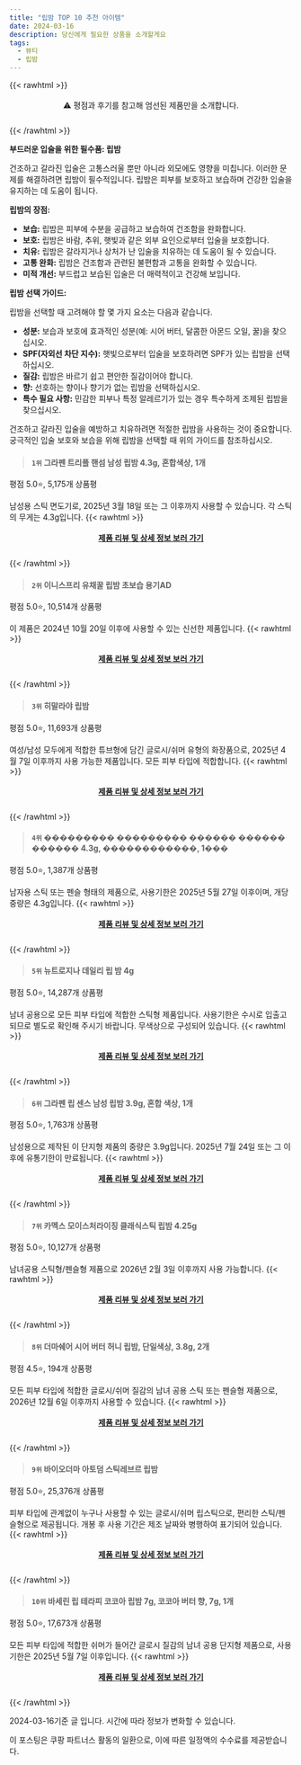 ```yaml
---
title: "립밤 TOP 10 추천 아이템"
date: 2024-03-16
description: 당신에게 필요한 상품을 소개할게요
tags:
  - 뷰티
  - 립밤
---
```

{{< rawhtml >}}<div class="toc" style="text-align: center; height: 50px; line-height: 2;">  <p>⚠️ 평점과 후기를 참고해 엄선된 제품만을 소개합니다.<br></p></div> {{< /rawhtml >}}

**부드러운 입술을 위한 필수품: 립밤**

 건조하고 갈라진 입술은 고통스러울 뿐만 아니라 외모에도 영향을 미칩니다. 이러한 문제를 해결하려면 립밤이 필수적입니다. 립밤은 피부를 보호하고 보습하며 건강한 입술을 유지하는 데 도움이 됩니다.

 **립밤의 장점:**

* **보습:** 립밤은 피부에 수분을 공급하고 보습하여 건조함을 완화합니다.
* **보호:** 립밤은 바람, 추위, 햇빛과 같은 외부 요인으로부터 입술을 보호합니다.
* **치유:** 립밤은 갈라지거나 상처가 난 입술을 치유하는 데 도움이 될 수 있습니다.
* **고통 완화:** 립밤은 건조함과 관련된 불편함과 고통을 완화할 수 있습니다.
* **미적 개선:** 부드럽고 보습된 입술은 더 매력적이고 건강해 보입니다.

 **립밤 선택 가이드:**

 립밤을 선택할 때 고려해야 할 몇 가지 요소는 다음과 같습니다.

* **성분:** 보습과 보호에 효과적인 성분(예: 시어 버터, 달콤한 아몬드 오일, 꿀)을 찾으십시오.
* **SPF(자외선 차단 지수):** 햇빛으로부터 입술을 보호하려면 SPF가 있는 립밤을 선택하십시오.
* **질감:** 립밤은 바르기 쉽고 편안한 질감이어야 합니다.
* **향:** 선호하는 향이나 향기가 없는 립밤을 선택하십시오.
* **특수 필요 사항:** 민감한 피부나 특정 알레르기가 있는 경우 특수하게 조제된 립밤을 찾으십시오.

 건조하고 갈라진 입술을 예방하고 치유하려면 적절한 립밤을 사용하는 것이 중요합니다. 궁극적인 입술 보호와 보습을 위해 립밤을 선택할 때 위의 가이드를 참조하십시오.


>#### `1위` 그라펜 트리플 핸섬 남성 립밤 4.3g, 혼합색상, 1개
평점 5.0⭐, 5,175개 상품평

남성용 스틱 면도기로, 2025년 3월 18일 또는 그 이후까지 사용할 수 있습니다. 각 스틱의 무게는 4.3g입니다.
{{< rawhtml >}}<div class="toc" style="text-align: center; height: 50px; line-height: 2;"><p><b><a href="https://link.coupang.com/re/AFFSDP?lptag=AF5033054&pageKey=7403222365&itemId=19166060550&vendorItemId=3518572466&traceid=V0-153-959a1bfac4036891&clickBeacon=OJBCHIUMeuGzgsgvOEivTV7-4Cz1EMvQwVYC7eUIIOfrAdCuvhm_ygC-ChZAyCM2j8VMuWeTbUyyuQU5vZLAYhIF_lLZx97Ddevm04nFSgn6EovYYtHY_zrxPaWHSvtYWOlHgGhr62f6UiaLEv2Knn_kNreuKKz_wkTZavhjlyZayX9Wd-QvO1OZAZdjgdBuoXvwnQBsp-70IfsEl46B-y74M0WE_xsLA_AOSv7xUzsTjT7ZzXXLq6p3Wc70JH4eh-OjFKt6-tcSxDuRMMlTgZnrWXK8WmLD2ZDxSOAz5dEZeVkw8Vx2xRutKjywXg-J-D1UURZPtibDuiZcRM3s-5ZKv9angp-L_IHqkor1UEbupkoATu8EO0RPe4lBTaRaOJwBNZG3RQnhq-BA1p3XL_g0tThI4QHbvvOTPJufS3t5d5ab82qQBmd7ktJbw3g9JdCgg_Ym0rxVa1O_UnuFzdqgpROVvf9emliFmP48XwfFOez43qBZjCf51IAwIx9RIx7gTtgkuAUsUbtj4ca6kGcbvxiGOi5zPhdzcACZ0S5ft7H8nbm8QSK3Cdyybbq4t_p7Zcv_uR4S5RjFxNr8_zxXCRf7ixebnlB-M-CNIifoJ7vlX7RXy3ztevq0ro3XgQnmy-BCwIA2JN9pQ0wIB7AWahWQm_TET0T_4tyk2t4sB-VinVzVKcC4HG71FYf5GA169bveVpYzXuPmZzQ47kQDzVlNud4ELuKD9JD4v-rpiltHcTUn8hr8aUUt9HQP0RgJ-lpEFOuti_modm-gJq9FJ_lAyr_jARIYLM7p0GCDq69Ov79nGV7IQhKTj3d1LDPVNydIHevFZH9BCWjtW7y_A_EGvDTdRocCjv6KlediJwXnOJgvt1XzXMvLox8ZAzweh8jneqVsMMa9Yl2pOkpoVsYxwft3mQFNJeWWbQNlDyR7&requestid=20240316204112749091879613&token=31850C%7CMIXED">제품 리뷰 및 상세 정보 보러 가기</a></b><br></p> </div>{{< /rawhtml >}}

>#### `2위` 이니스프리 유채꿀 립밤 초보습 용기AD
평점 5.0⭐, 10,514개 상품평

이 제품은 2024년 10월 20일 이후에 사용할 수 있는 신선한 제품입니다.
{{< rawhtml >}}<div class="toc" style="text-align: center; height: 50px; line-height: 2;"><p><b><a href="https://link.coupang.com/re/AFFSDP?lptag=AF5033054&pageKey=314780674&itemId=18718087194&vendorItemId=85851020476&traceid=V0-153-7a2c13248faa9c1a&requestid=20240316204112749091879613&token=31850C%7CMIXED">제품 리뷰 및 상세 정보 보러 가기</a></b><br></p> </div>{{< /rawhtml >}}

>#### `3위` 히말라야 립밤
평점 5.0⭐, 11,693개 상품평

여성/남성 모두에게 적합한 튜브형에 담긴 글로시/쉬머 유형의 화장품으로, 2025년 4월 7일 이후까지 사용 가능한 제품입니다. 모든 피부 타입에 적합합니다.
{{< rawhtml >}}<div class="toc" style="text-align: center; height: 50px; line-height: 2;"><p><b><a href="https://link.coupang.com/re/AFFSDP?lptag=AF5033054&pageKey=120680&itemId=8040718&vendorItemId=3011049552&traceid=V0-153-7af0366f1f6518c2&requestid=20240316204112749091879613&token=31850C%7CMIXED">제품 리뷰 및 상세 정보 보러 가기</a></b><br></p> </div>{{< /rawhtml >}}

>#### `4위` ��������� ��������� ������ ������ ������ 4.3g, ������������, 1���
평점 5.0⭐, 1,387개 상품평

남자용 스틱 또는 펜슬 형태의 제품으로, 사용기한은 2025년 5월 27일 이후이며, 개당 중량은 4.3g입니다.
{{< rawhtml >}}<div class="toc" style="text-align: center; height: 50px; line-height: 2;"><p><b><a href="https://link.coupang.com/re/AFFSDP?lptag=AF5033054&pageKey=7403231903&itemId=19166088526&vendorItemId=5514191618&traceid=V0-153-3baa892f79ba0472&clickBeacon=sFl45lpHg-w9WMiMsHf8s_4ZN3ub795w2U5Ky34gpqlQHaSzaEyDyHpWFuSTY7BodsU1S0F7mBQsisJzNq6h36xcNJ0R-78Z_qHuYAHgI1XdT-EzBtHCXjNGdyUUS3rxM7eTZBc7UMHgIooOwjqad-l8seYboXvD9K2LyjM5OHYTV7kj0betGiAymUKpwM-TZ0PRYiu8NIZJ5vfYPdd30B5nxhV1H6UxAdPMRUZpIedgDkhHgjc6DsaM12xvPVNK6ZsoI-lD5rihvzRr85sqvo4qhgyH_b1L9oL6HyjMqznugHIYAyH_d8fOwDGi3ueFUg5Cfxjohft1kDaNiuDNM9cuSVIDPP4b4zXhSKlR8Uqj2qUdZA4A2R_WgV7AvXpzgN1HsK--VcOLlFyuqOZXsEvIeRZKadH1QoHwF-xwT5v-T_tfE2H1immmlldwdWVRzkuubP0lH6pI1oPIVg_TNcRWLeegyFq6ybc02tuLhvrOO-_gGod796IxKCjVY6N9pOZWjl-ftNwdvvvDMkHrL4KAJkJCG4zGJ8PGCef1ZlKiDeuMI4uLiPz8G5jaceENX1rafg0oDKUsRDbaK26aJBWunKO4yxGGLGxV9P3dfNzX7tK1PdpX8oTyDk-rv1NfPve2AeodA6fHJuQED1biLoTMxmLI6J-x0qMw1eX8_iO8yHjB3XRz7Z-2pFOXecWlyZaRxLnxAXFHh30evNbhp8OYJuqFWPqOIT4kCRsYZ5AsBVeNikdVLhjiDOXT1SKIej9MmVlq8aMz4dWsoTAV1S5dw2jfcHkzhc-uJhIrJSBSNIK__cet8ri0_-mqZ--__reKYgILJUuxNBMzE5BcgURKFKUvj4dSuyPAHL-CxBED-uuzxylXkGI9P-aNhEBvJmVycY921IXh-kbGsLb7KHOyLkz5Cj2vphRtgNB1Vjof&requestid=20240316204112749091879613&token=31850C%7CMIXED">제품 리뷰 및 상세 정보 보러 가기</a></b><br></p> </div>{{< /rawhtml >}}

>#### `5위` 뉴트로지나 데일리 립 밤 4g
평점 5.0⭐, 14,287개 상품평

남녀 공용으로 모든 피부 타입에 적합한 스틱형 제품입니다. 사용기한은 수시로 입출고 되므로 별도로 확인해 주시기 바랍니다. 무색상으로 구성되어 있습니다.
{{< rawhtml >}}<div class="toc" style="text-align: center; height: 50px; line-height: 2;"><p><b><a href="https://link.coupang.com/re/AFFSDP?lptag=AF5033054&pageKey=2245017161&itemId=4139674394&vendorItemId=84662203893&traceid=V0-153-dc0df31dca3a249d&requestid=20240316204112749091879613&token=31850C%7CMIXED">제품 리뷰 및 상세 정보 보러 가기</a></b><br></p> </div>{{< /rawhtml >}}

>#### `6위` 그라펜 립 센스 남성 립밤 3.9g, 혼합 색상, 1개
평점 5.0⭐, 1,763개 상품평

남성용으로 제작된 이 단지형 제품의 중량은 3.9g입니다. 2025년 7월 24일 또는 그 이후에 유통기한이 만료됩니다.
{{< rawhtml >}}<div class="toc" style="text-align: center; height: 50px; line-height: 2;"><p><b><a href="https://link.coupang.com/re/AFFSDP?lptag=AF5033054&pageKey=7403213259&itemId=19166013209&vendorItemId=70078936970&traceid=V0-153-93e86eae7e942b94&clickBeacon=NHxzCHUVIb2t5ndDNP3R9Ki9Y5vctk_HsNod9s-lki4ljXuCfVbUI9inX0LkTjZV14Uvyp5qQ_oSEXJEb7_r0X0Y_tdwIuEWZ_2NSi56pduGaXvDOrnbusQVvCMAYJSJhpxOdrXrSvRSSJiaLoqUNLQ-tpnw1k1RHdeQkSIhvrbssTmJnA2LHA0F5yX1DrJKViyv5xNUXzaTY7n5RtEe6R5cprygDtO1tg9ZhY-A4mAUP2ceEUpb3ymfvh9AhrPUXnE2zhsy-6YvmcfCq6yYfNGdT35ns-JtPd8r4chu4vYO2rHS5IKbN4EmUqCyUZqN1u5aVGrwvevY56fvDVaR-9uWJPA6-R9K6WHQq9tw-aP7S2RQK4u1XCxinFq-CD-8vHJ4f4f5c_xQ7zVQS_DO7-2KCculs2qdc-P9IbaI_3FE6RWXE1fuq37qI3MOg_LEtbK2AwETSlsPyqQMfo9Wk_ZvM8GA-eEm7P3P0YH7laZfntmuDTGHsEto43casDZwfzZFuGLTxI09oUmJz7SzIVrd6H6Tckp1zc5VhFsUIvxW2-JiXSIW6hKBmqXl-OGXse_GHmSkeWpXZglzIoDaQUZxOQn36giFxlRm4jUrNwsQDR8l7U0sTnzdxbK1Co76jQ8hHCy-3YFvx0Apczsew-bhjkLJI19j2N_IMZH9A8WFMP45m4QBHvNmeHoEw92GAQC9JUQl1-TpYVImka7tD3S4WNIzFq3Tk4aYO9hFf4slWk5Hl8HWl7ULvFDeYeBaobBM2cxYBDRN8rVswK_AHsd1vBh1QITETpC4U5whlzVn9-ofG8b3ZCVeCV-RaF0wfpJdO2P0ij_JGpjPP68nLlioDAJ9C-0B4mUdNDv8HZlkSsQySH7kYc3ehcFj0AM44gD4iCKqOPWEppUpfW6DOEr8ztTbmT1KYhLT7JCQXwE2ahI%3D&requestid=20240316204112749091879613&token=31850C%7CMIXED">제품 리뷰 및 상세 정보 보러 가기</a></b><br></p> </div>{{< /rawhtml >}}

>#### `7위` 카멕스 모이스처라이징 클래식스틱 립밤 4.25g
평점 5.0⭐, 10,127개 상품평

남녀공용 스틱형/펜슬형 제품으로 2026년 2월 3일 이후까지 사용 가능합니다.
{{< rawhtml >}}<div class="toc" style="text-align: center; height: 50px; line-height: 2;"><p><b><a href="https://link.coupang.com/re/AFFSDP?lptag=AF5033054&pageKey=2335357598&itemId=2071305189&vendorItemId=80858296943&traceid=V0-153-d360143e7bc4dbd8&requestid=20240316204112749091879613&token=31850C%7CMIXED">제품 리뷰 및 상세 정보 보러 가기</a></b><br></p> </div>{{< /rawhtml >}}

>#### `8위` 더마쉐어 시어 버터 허니 립밤, 단일색상, 3.8g, 2개
평점 4.5⭐, 194개 상품평

모든 피부 타입에 적합한 글로시/쉬머 질감의 남녀 공용 스틱 또는 펜슬형 제품으로, 2026년 12월 6일 이후까지 사용할 수 있습니다.
{{< rawhtml >}}<div class="toc" style="text-align: center; height: 50px; line-height: 2;"><p><b><a href="https://link.coupang.com/re/AFFSDP?lptag=AF5033054&pageKey=7792431739&itemId=21085205966&vendorItemId=88147380384&traceid=V0-153-d5b171c35ce73e91&clickBeacon=kzDxXFg9oLi0fx09kzwJU1O34OPgH6D-8ZPMOboMTIBJQ4__JHiMOqaUIjN1-s6rfDp5vka6RXPeDpP7Aw8TDLsQusoXA2NDtBWHNfoP5U_IhwRgfzKzjczZsdSSbrvyGwpXIKj-Hg5RyAT5TksdLWF8DfMn353OrC0TpXFFoE2G1lEkLyLdQMlrcEuAJWrg4nCZrhcPB-68p5oq8fbG12iOsiDErBsgzLmO75Z8WDUnd0Qs-_tl4tKTqVBDqL9RaSmT37vds8qCJ3C7w5YNwEVFuK0_ba5sikUo4yLLUlO7H79S-RsqZpuXvyfNHvqimMC2NqwsVzoJ84wX6uk3_ddSLjVknVNz5yHDpxDQR2VJWriCNJM4JVrtjzq6O-HpP5j95jNq89tzCmNwqS4sgvNV8dIl4ZhWtKCi9wN1biCAirqBxIqJiyE94-HGjnGj8478k5qD-FRuFytEIFOHYAoxz64vQGao7DGziWFrKG11a7wTzYq6Bfb3r5whcPoYK6X84CWTObVJBdCNUQdWGrCFpEGovoRl9kmuodZn8ngJ-RUBdkTQyN2x9BVbXhWG9gFrWNUs7_oSHTj7uZYnLF8F92ORK8uOCY6E33XpNC2ukqbLxN2P59FO1uBfo7QlQPECtOKOHf1zFzt01Z4eYGm-p3VT6F5b1aI81N8tRTJcYdvCx7-9sTfEtSZTUrQ-Gymj2lcGig0SUC2fHZwZ7KDySv-BLObWrGBw0qawfP1dRiiTvrPqrB51fIsaLnVNLT4dAPI0L_CqNRPxKibjc75vm72myAjV-UfEwG2FkJXI35rvmadQnyKs_4ZssnhG5vRJvgifzqBV2JBboYiu4-xfVDb2VIZmA8i2RdgJO1h4XLzl90Plz9dODLlOqfY_X9xaSE93TGMuRAr91wBNvmoQMh_BQ2dPgKmCmbs%3D&requestid=20240316204112749091879613&token=31850C%7CMIXED">제품 리뷰 및 상세 정보 보러 가기</a></b><br></p> </div>{{< /rawhtml >}}

>#### `9위` 바이오더마 아토덤 스틱레브르 립밤
평점 5.0⭐, 25,376개 상품평

피부 타입에 관계없이 누구나 사용할 수 있는 글로시/쉬머 립스틱으로, 편리한 스틱/펜슬형으로 제공됩니다. 개봉 후 사용 기간은 제조 날짜와 병행하여 표기되어 있습니다.
{{< rawhtml >}}<div class="toc" style="text-align: center; height: 50px; line-height: 2;"><p><b><a href="https://link.coupang.com/re/AFFSDP?lptag=AF5033054&pageKey=7558994714&itemId=5002627&vendorItemId=4215500213&traceid=V0-153-e0cb271d23479da4&requestid=20240316204112749091879613&token=31850C%7CMIXED">제품 리뷰 및 상세 정보 보러 가기</a></b><br></p> </div>{{< /rawhtml >}}

>#### `10위` 바세린 립 테라피 코코아 립밤 7g, 코코아 버터 향, 7g, 1개
평점 5.0⭐, 17,673개 상품평

모든 피부 타입에 적합한 쉬머가 들어간 글로시 질감의 남녀 공용 단지형 제품으로, 사용 기한은 2025년 5월 7일 이후입니다.
{{< rawhtml >}}<div class="toc" style="text-align: center; height: 50px; line-height: 2;"><p><b><a href="https://link.coupang.com/re/AFFSDP?lptag=AF5033054&pageKey=7673486&itemId=8537431484&vendorItemId=71652707996&traceid=V0-153-c76af78e8a7d53b8&clickBeacon=nz2G1RrXusmtYPKun0JzqtJqEjOgdvAXPhAL3nngMDmBGXB1nbutySDz8z81CZr5LIhzvUnf8mrgCYt13RrNprXD2wI1k_ydrU7_WFl5rV2IvivFOXCLuKqt-J7au7MOW2mXq64MNqxi5SpcjLfUD0pbKEq7IZBRuuIdGXHNvF55TcBeGRlMTcHiC12VhoyN76ISBZHlVNvBekI4WMenLBWh0BpylSLcBpTCmR2BKDBfJalbl-gKPNyfN1uKn4prAiXzrhW1W3zGNcATrLBP9v9KKDYF8ugde0ZPszpcWZpqGZhChPBUSnyTuzRpy74Gd44KpM5blOG9Ll4OkS4pm0VnySQ38iis7JViYDs7uMGX2dX2374YWl5qj6McawcqQFwUGflGOxtaqaDrtSTcrOnepsub5DQUaJHHT8xCqMH-GKp3O1JKpwwLOibpa3d0gHtJsEiKg97Swb8pAnQyiZfUgdnlztuOTpHicdfCBBETQ9Ih_bViXYc7RxRWMkqbe2c_lKOGScTanw8m2XyjkxhTN2B0xHqxn9P5DuJFP0m1YCPuQHiH1dztoF77Ptk1lNYUOhfBsi30m5BA6jHfh8pUbtsfXresWHtc5bah6kH8K9mLsAQjFHrHgHCgu9BOJSSc2a-9uNvO4zt6UmXUwzrLlHiLRuFex_Inwd1wAQ3FBOyhVPnL4Qf2pSijQVWkmAFMxP77LttSfsdvTiObwtZyCFXAAGfxLwi9BybYvtgnRuAxvxPEyXojnfEFQbiJ1g68Dxe1iphPz8xGglLAALNyejGUpsAE4nyP5292jo_z4ClVQQvQYNGO19PvwxePbYsdGaaZh-eKgSRPBv5m6uioz-2B2zGCtj_NSIC8rW3ZKXePXpAxDd17OyJfH9doePehd3OB4jEgSSbv2GaVhjsdoU91iBLXkhc%3D&requestid=20240316204112749091879613&token=31850C%7CMIXED">제품 리뷰 및 상세 정보 보러 가기</a></b><br></p> </div>{{< /rawhtml >}}


2024-03-16기준 글 입니다.
시간에 따라 정보가 변화할 수 있습니다.

이 포스팅은 쿠팡 파트너스 활동의 일환으로, 이에 따른 일정액의 수수료를 제공받습니다.